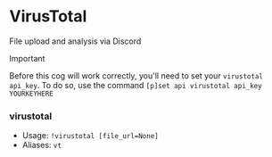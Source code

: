 # VirusTotal 
File upload and analysis via Discord

> [!IMPORTANT]
> Before this cog will work correctly, you'll need to set your `virustotal` `api_key`.
> To do so, use the command `[p]set api virustotal api_key YOURKEYHERE`

### virustotal
 - Usage: `!virustotal [file_url=None] `
 - Aliases: `vt`
